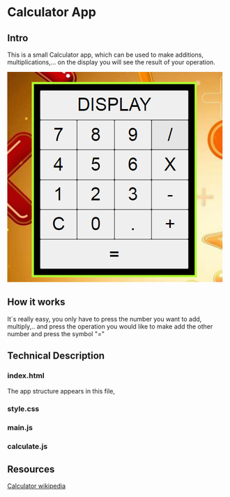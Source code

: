 # Calculator App

## Intro

This is a small Calculator app, which can be used to make additions, multiplications,... on the display you will see the result of your operation.

![Alt Calculator](./calculator.png "Calculator App")

## How it works

It´s really easy, you only have to press the number you want to add, multiply,.. and press the operation you would like to make add the other number and press the symbol "="

## Technical Description

### index.html

The app structure appears in this file, 

### style.css
### main.js
### calculate.js



## Resources

[Calculator wikipedia]("https://en.wikipedia.org/wiki/Calculator")
